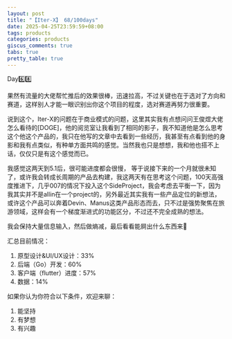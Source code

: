 ```yaml
---
layout: post
title: "【Iter-X】 68/100days"
date: 2025-04-25T23:59:59+08:00
tags: products
categories: products
giscus_comments: true
tabs: true
pretty_table: true
---
```


Day6️⃣8️⃣

果然有流量的大佬帮忙推后的效果很棒，迅速拉高，不过关键也在于选对了方向和赛道，这样别人才能一眼识别出你这个项目的程度，选对赛道再努力很重要。

说到这个，Iter-X的问题在于商业模式的问题，这里其实我有点想问问王俊煜大佬怎么看待的[DOGE]，他的阅览室让我看到了相同的影子，我不知道他是怎么思考这个他这个产品的，我只在他写的文章中去看到一些经历，我甚至有点看到他的身影和我有点类似，有种单方面共鸣的感觉。当然我也只是想想，我和他也搭不上话，仅仅只是有这个感觉而已。

我感觉这两天到5.1后，很可能进度都会很慢， 等于说接下来的一个月就很未知了，或许我会转成长周期的产品去构建，我这两天有在思考这个问题，100天高强度推进下，几乎007的情况下投入这个SideProject，我会考虑去平衡一下，因为我其实并不是allin在一个project的，另外最近其实我有一些产品定位的新想法，或许这个产品可以奔着Devin、Manus这类产品形态而去，只不过是强势聚焦在旅游领域，这样会有一个梯度渐进式的功能区分，不过还不完全成熟的想法。

我会保持大量信息输入，然后做熵减，最后看看能屙出什么东西来🙂

汇总目前情况：

1. 原型设计&UI/UX设计：33%
2. 后端（Go）开发：60%
3. 客户端（flutter）进度：57%
4. 数据：14%

如果你认为你符合以下条件，欢迎来聊：

1. 能坚持
2. 有梦想
3. 有兴趣
